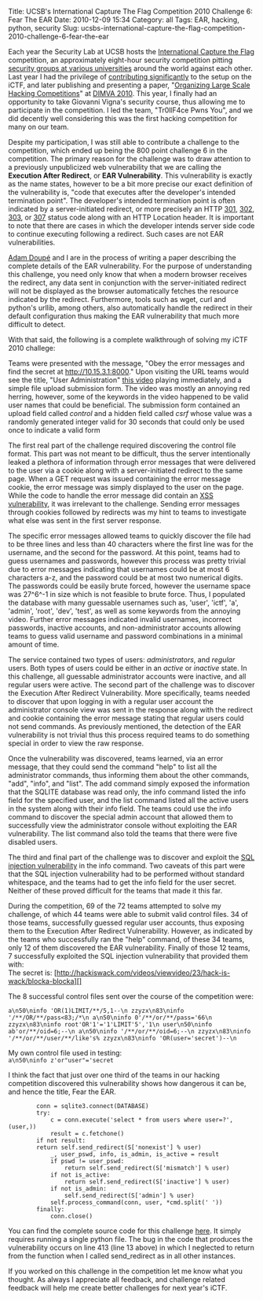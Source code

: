 Title: UCSB's International Capture The Flag Competition 2010 Challenge 6: Fear The EAR
Date: 2010-12-09 15:34
Category: all
Tags: EAR, hacking, python, security
Slug: ucsbs-international-capture-the-flag-competition-2010-challenge-6-fear-the-ear

Each year the Security Lab at UCSB hosts the [International Capture the
Flag][] competition, an approximately eight-hour security competition
pitting [security groups at various universities][] around the world
against each other. Last year I had the privilege of [contributing
significantly][] to the setup on the iCTF, and later publishing and
presenting a paper, "[Organizing Large Scale Hacking
Competitions][]" at [DIMVA 2010][]. This year, I finally had an
opportunity to take Giovanni Vigna's security course, thus allowing me
to participate in the competition. I led the team, "Tr0llF4ce Pwns
You", and we did decently well considering this was the first hacking
competition for many on our team.

Despite my participation, I was still able to contribute a challenge to
the competition, which ended up being the 800 point challenge 6 in the
competition. The primary reason for the challenge was to draw attention
to a previously unpublicized web vulnerability that we are calling the
**Execution After Redirect**, or **EAR Vulnerability**. This
vulnerability is exactly as the name states, however to be a bit more
precise our exact definition of the vulnerability is, "code that
executes after the developer's intended termination point". The
developer's intended termination point is often indicated by a
server-initiated redirect, or more precisely an HTTP [301][], [302][],
[303][], or [307][] status code along with an HTTP Location header. It
is important to note that there are cases in which the developer intends
server side code to continue executing following a redirect. Such cases
are not EAR vulnerabilities.

[Adam Doupé][] and I are in the process of writing a paper describing
the complete details of the EAR vulnerability. For the purpose of
understanding this challenge, you need only know that when a modern
browser receives the redirect, any data sent in conjunction with the
server-initiated redirect will not be displayed as the browser
automatically fetches the resource indicated by the redirect.
Furthermore, tools such as wget, curl and python's urllib, among
others, also automatically handle the redirect in their default
configuration thus making the EAR vulnerability that much more difficult
to detect.

With that said, the following is a complete walkthrough of solving my
iCTF 2010 challege:

Teams were presented with the message, "Obey the error messages and
find the secret at http://10.15.3.1:8000." Upon visiting the URL teams
would see the title, "User Administration" [this video][] playing
immediately, and a simple file upload submission form. The video was
mostly an annoying red herring, however, some of the keywords in the
video happened to be valid user names that could be beneficial. The
submission form contained an upload field called *control* and a hidden
field called *csrf* whose value was a randomly generated integer valid
for 30 seconds that could only be used once to indicate a valid form

The first real part of the challenge required discovering the control
file format. This part was not meant to be difficult, thus the server
intentionally leaked a plethora of information through error messages
that were delivered to the user via a cookie along with a
server-initiated redirect to the same page. When a GET request was
issued containing the error message cookie, the error message was simply
displayed to the user on the page. While the code to handle the error
message did contain an [XSS vulnerability][], it was irrelevant to the
challenge. Sending error messages through cookies followed by redirects
was my hint to teams to investigate what else was sent in the first
server response.

The specific error messages allowed teams to quickly discover the file
had to be three lines and less than 40 characters where the first line
was for the username, and the second for the password. At this point,
teams had to guess usernames and passwords, however this process was
pretty trivial due to error messages indicating that usernames could be
at most 6 characters a-z, and the password could be at most two
numerical digits. The passwords could be easily brute forced, however
the username space was 27^6^-1 in size which is not feasible to brute
force. Thus, I populated the database with many guessable usernames such
as, 'user', 'ictf', 'a', 'admin', 'root', 'dev',
'test', as well as some keywords from the annoying video. Further
error messages indicated invalid usernames, incorrect passwords,
inactive accounts, and non-administrator accounts allowing teams to
guess valid username and password combinations in a minimal amount of
time.

The service contained two types of users: *administrators*, and
*regular* users. Both types of users could be either in an *active* or
*inactive* state. In this challenge, all guessable administrator
accounts were inactive, and all regular users were active. The second
part of the challenge was to discover the Execution After Redirect
Vulnerability. More specifically, teams needed to discover that upon
logging in with a regular user account the administrator console view
was sent in the response along with the redirect and cookie containing
the error message stating that regular users could not send commands. As
previously mentioned, the detection of the EAR vulnerability is not
trivial thus this process required teams to do something special in
order to view the raw response.

Once the vulnerability was discovered, teams learned, via an error
message, that they could send the command "help" to list all the
administrator commands, thus informing them about the other commands,
"add", "info", and "list". The add command simply exposed
the information that the SQLITE database was read only, the info command
listed the info field for the specified user, and the list command
listed all the active users in the system along with their info field.
The teams could use the info command to discover the special admin
account that allowed them to successfully view the administrator console
without exploiting the EAR vulnerability. The list command also told the
teams that there were five disabled users.

The third and final part of the challenge was to discover and exploit
the [SQL injection vulnerability][] in the info command. Two caveats of
this part were that the SQL injection vulnerability had to be performed
without standard whitespace, and the teams had to get the info field for
the user secret. Neither of these proved difficult for the teams that
made it this far.

During the competition, 69 of the 72 teams attempted to solve my
challenge, of which 44 teams were able to submit valid control files. 34
of those teams, successfully guessed regular user accounts, thus
exposing them to the Execution After Redirect Vulnerability. However, as
indicated by the teams who successfully ran the "help" command, of
these 34 teams, only 12 of them discovered the EAR vulnerability.
Finally of those 12 teams, 7 successfully exploited the SQL injection
vulnerability that provided them with:  
The secret is:
[http://hackiswack.com/videos/viewvideo/23/hack-is-wack/blocka-blocka][]

The 8 successful control files sent over the course of the competition
were:  

`a\n50\ninfo 'OR(1)LIMIT/**/5,1--\n zzyzx\n83\ninfo '/**/OR/**/pass<83;/*\n a\n50\ninfo 0'/**/or/**/pass='66\n zzyzx\n83\ninfo root'OR'1'='1'LIMIT'5','1\n user\n50\ninfo ab'or/**/oid=6;--\n a\n50\ninfo '/**/or/**/oid=6;--\n zzyzx\n83\ninfo '/**/or/**/user/**/like's% zzyzx\n83\ninfo 'OR(user='secret')--\n`

My own control file used in testing:  
`a\n50\ninfo z'or"user"='secret`

I think the fact that just over one third of the teams in our hacking
competition discovered this vulnerability shows how dangerous it can be,
and hence the title, Fear the EAR.

~~~~ {lang="python" line="1"}
        conn = sqlite3.connect(DATABASE)
        try:
            c = conn.execute('select * from users where user=?', (user,))
            result = c.fetchone()
        if not result:
        return self.send_redirect(S['nonexist'] % user)
            _, user_pswd, info, is_admin, is_active = result
            if pswd != user_pswd:
                return self.send_redirect(S['mismatch'] % user)
            if not is_active:
                return self.send_redirect(S['inactive'] % user)
            if not is_admin:
                self.send_redirect(S['admin'] % user)
            self.process_command(conn, user, *cmd.split(' '))
        finally:
            conn.close()
~~~~

You can find the complete source code for this challenge [here][]. It
simply requires running a single python file. The bug in the code that
produces the vulnerability occurs on line 413 (line 13 above) in which I
neglected to return from the function when I called send\_redirect as in
all other instances.

If you worked on this challenge in the competition let me know what you
thought. As always I appreciate all feedback, and challenge related
feedback will help me create better challenges for next year's iCTF.

  [International Capture the Flag]: http://ictf.cs.ucsb.edu/
  [security groups at various universities]: http://ictf.cs.ucsb.edu/ictf10/participants.php
  [contributing significantly]: /2009/12/06/ictf09-%E2%80%93-ucsbs-international-capture-the-flag-competition/
  [Organizing Large Scale Hacking Competitions]: http://portal.acm.org/citation.cfm?id=1884859
  [DIMVA 2010]: http://dimva2010.fkie.fraunhofer.de/program.html
  [301]: http://www.w3.org/Protocols/rfc2616/rfc2616-sec10.html#sec10.3.2
  [302]: http://www.w3.org/Protocols/rfc2616/rfc2616-sec10.html#sec10.3.3
  [303]: http://www.w3.org/Protocols/rfc2616/rfc2616-sec10.html#sec10.3.4
  [307]: http://www.w3.org/Protocols/rfc2616/rfc2616-sec10.html#sec10.3.8
  [Adam Doupé]: http://adamdoupe.com/
  [this video]: http://www.archive.org/download/MannyCanard_USCSpeedRemix/MannyCanardH264.ogv
  [XSS vulnerability]: http://en.wikipedia.org/wiki/Cross-site_scripting
  [SQL injection vulnerability]: http://en.wikipedia.org/wiki/SQL_injection
  [http://hackiswack.com/videos/viewvideo/23/hack-is-wack/blocka-blocka]:
    http://hackiswack.com/videos/viewvideo/23/hack-is-wack/blocka-blocka
  [here]: http://cs.ucsb.edu/~bboe/public/src/ictf2010_challenge6.tar.gz

